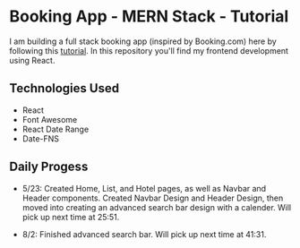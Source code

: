 # Booking App - MERN Stack - Tutorial

I am building a full stack booking app (inspired by Booking.com) here by following this [tutorial](https://www.youtube.com/watch?v=RkWpJ4XUHuw&t=0s).  In this repository you'll find my frontend development using React.

## Technologies Used
- React
- Font Awesome
- React Date Range
- Date-FNS

## Daily Progess
- 5/23: Created Home, List, and Hotel pages, as well as Navbar and Header components. Created Navbar Design and Header Design, then moved into creating an advanced search bar design with a calender.  Will pick up next time at 25:51.

- 8/2: Finished advanced search bar. Will pick up next time at 41:31.